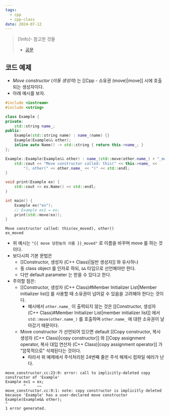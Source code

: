 ```yaml
---
tags:
  - cpp
  - cpp-class
date: 2024-07-12
---
```

> [!info]- 참고한 것들
> - [공문](https://en.cppreference.com/w/cpp/language/move_constructor)

## 코드 예제

- *Move constructor* (*이동 생성자*) 는 [[Cpp - 소유권 (move)|move]] 시에 호출되는 생성자이다.
- 아래 예시를 보자.

```cpp {9, 13-16}
#include <iostream>
#include <string>

class Example {
private:
	std::string name_;
public:
	Example(std::string name) : name_(name) {}
	Example(Example&& other);
	inline auto Name() -> std::string { return this->name_; }
};

Example::Example(Example&& other) : name_(std::move(other.name_) + "_moved") {
	std::cout << "Move constructor called: this(" << this->name_ <<
		"), other(" << other.name_ << ")" << std::endl;
}

void print(Example ex) {
	std::cout << ex.Name() << std::endl;
}

int main() {
	Example ex("ex");
	// Example ex1 = ex;
	print(std::move(ex));
}
```

```
Move constructor called: this(ex_moved), other()
ex_moved
```

- 위 예시는 `"{{ move 당한놈의 이름 }}_moved"` 로 이름을 바꾸며 move 를 하는 것이다.
- 보다시피 기본 문법은
	- [[Constructor, 생성자 (C++ Class)|일반 생성자]] 와 유사하나
	- 동 class object 를 인자로 하되, `&&` 타입으로 선언해야만 한다.
	- 다만 default parameter 는 받을 수 있다고 한다.
- 주의할 점은:
	- [[Constructor, 생성자 (C++ Class)#Member Initializer List|Member initializer list]] 를 사용할 때 소유권이 넘어갈 수 있음을 고려해야 한다는 것이다.
		- 예시에서 `other.name_` 이 출력되지 않는 것은 [[Constructor, 생성자 (C++ Class)#Member Initializer List|member initializer list]] 에서 `std::move(other.name_)` 를 호출하며 `other.name_` 에 대한 소유권이 날아갔기 때문이다.
	- Move constructor 가 선언되어 있으면 default [[Copy constructor, 복사 생성자 (C++ Class)|copy constructor]] 와 [[Copy assignment operator, 복사 대입 연산자 (C++ Class)|copy assignment operator]] 가 "암묵적으로" 삭제된다는 것이다.
		- 따라서 위 예제에서 주석처리된 24번째 줄은 주석 해제시 컴파일 에러가 난다.

```
move_constructor.cc:23:9: error: call to implicitly-deleted copy constructor of 'Example'
Example ex1 = ex;
        ^     ~~
move_constructor.cc:9:1: note: copy constructor is implicitly deleted because 'Example' has a user-declared move constructor
Example(Example&& other);
^
1 error generated.
```